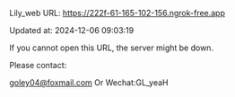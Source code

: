 Lily_web URL: https://222f-61-165-102-156.ngrok-free.app

Updated at: 2024-12-06 09:03:19

If you cannot open this URL, the server might be down.

Please contact: 

goley04@foxmail.com Or Wechat:GL_yeaH